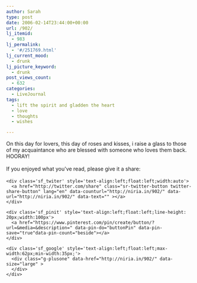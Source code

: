 ```yaml
---
author: Sarah
type: post
date: 2006-02-14T23:44:00+00:00
url: /902/
lj_itemid:
  - 983
lj_permalink:
  - '#/251769.html'
lj_current_mood:
  - drunk
lj_picture_keyword:
  - drunk
post_views_count:
  - 632
categories:
  - LiveJournal
tags:
  - lift the spirit and gladden the heart
  - love
  - thoughts
  - wishes

---
```

<div id="fb-root">
</div>

On this day for lovers, this day of roses and kisses, i raise a glass to those of my acquaintance who are blessed with someone who loves them back. HOORAY!

<div class='sfsi_Sicons' style='width: 100%; display: inline-block; vertical-align: middle; text-align:left'>
  <div style='margin:0px 8px 0px 0px; line-height: 24px'>
    <span>If you enjoyed what you've read, please give it a share:</span>
  </div>
  
  <div class='sfsi_socialwpr'>
    <div class='sf_fb' style='text-align:left;width:125px'>
      <div class="fb-like" href="http://niria.in/902/" width="180" send="false" showfaces="false"  action="like" data-share="true"data-layout="button_count" >
      </div>
    </div>
    
    <div class='sf_twiter' style='text-align:left;float:left;width:auto'>
      <a href="http://twitter.com/share" class="sr-twitter-button twitter-share-button" lang="en" data-counturl="http://niria.in/902/" data-url="http://niria.in/902/" data-text="" ></a>
    </div>
    
    <div class='sf_pinit' style='text-align:left;float:left;line-height: 20px;width:100px'>
      <a href="https://www.pinterest.com/pin/create/button/?url=&media=&description=" data-pin-do="buttonPin" data-pin-save="true"data-pin-count="beside"></a>
    </div>
    
    <div class='sf_google' style='text-align:left;float:left;max-width:62px;min-width:35px;'>
      <div class="g-plusone" data-href="http://niria.in/902/" data-size="large" >
      </div>
    </div>
  </div>
</div>